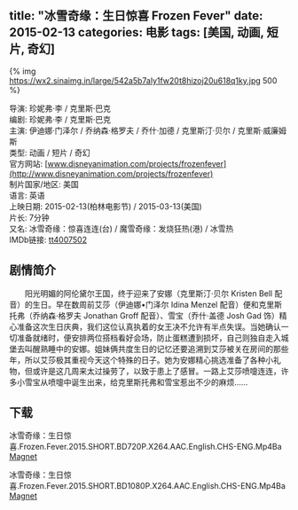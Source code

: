 title: "冰雪奇缘：生日惊喜 Frozen Fever"
date: 2015-02-13
categories: 电影
tags: [美国, 动画, 短片, 奇幻]
---
{% img https://wx2.sinaimg.in/large/542a5b7aly1fw20t8hizoj20u618q1ky.jpg 500 %}

导演: 珍妮弗·李 / 克里斯·巴克  
编剧: 珍妮弗·李 / 克里斯·巴克  
主演: 伊迪娜·门泽尔 / 乔纳森·格罗夫 / 乔什·加德 / 克里斯汀·贝尔 / 克里斯·威廉姆斯  
类型: 动画 / 短片 / 奇幻  
官方网站: [www.disneyanimation.com/projects/frozenfever](http://www.disneyanimation.com/projects/frozenfever)  
制片国家/地区: 美国  
语言: 英语  
上映日期: 2015-02-13(柏林电影节) / 2015-03-13(美国)  
片长: 7分钟  
又名: 冰雪奇缘：惊喜连连(台) / 魔雪奇缘：发烧狂热(港) / 冰雪热  
IMDb链接: [tt4007502](http://www.imdb.com/title/tt4007502)

## 剧情简介
　　阳光明媚的阿伦黛尔王国，终于迎来了安娜（克里斯汀·贝尔 Kristen Bell 配音）的生日。早在数周前艾莎（伊迪娜•门泽尔 Idina Menzel 配音）便和克里斯托弗（乔纳森·格罗夫 Jonathan Groff 配音）、雪宝（乔什·盖德 Josh Gad 饰）精心准备这次生日庆典，我们这位认真执着的女王决不允许有半点失误。当她确认一切准备就绪时，便安排两位搭档看好会场，防止蛋糕遭到损坏，自己则独自走入城堡去叫醒熟睡中的安娜。姐妹俩共度生日的记忆还要追溯到艾莎被关在房间的那些年，所以艾莎极其重视今天这个特殊的日子。她为安娜精心挑选准备了各种小礼物，但或许是这几周来太过操劳了，以致于患上了感冒。一路上艾莎喷嚏连连，许多小雪宝从喷嚏中诞生出来，给克里斯托弗和雪宝惹出不少的麻烦……

## 下载
冰雪奇缘：生日惊喜.Frozen.Fever.2015.SHORT.BD720P.X264.AAC.English.CHS-ENG.Mp4Ba  
[Magnet](magnet:?xt=urn:btih:4c85c1ec2afab2a43937da6cfb1615b31467c52c)

冰雪奇缘：生日惊喜.Frozen.Fever.2015.SHORT.BD1080P.X264.AAC.English.CHS-ENG.Mp4Ba  
[Magnet](magnet:?xt=urn:btih:f247950207f9a59de08ed463d6e5aca7f794c6d6)
